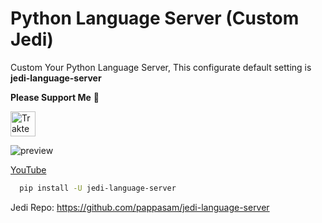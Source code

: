 # Python Language Server (Custom Jedi)
Custom Your Python Language Server, This configurate default setting is **jedi-language-server**

**Please Support Me** 🥺

<a href="https://trakteer.id/qiubyzhukhi/tip" target="_blank"><img id="wse-buttons-preview" src="https://cdn.trakteer.id/images/embed/trbtn-red-1.png?date=18-11-2023" height="40" style="border:0px;height:40px;" alt="Trakteer Saya"></a>

![preview](https://raw.githubusercontent.com/QiubyZ/code-python-custom/refs/heads/main/settings.jpg)

[YouTube](https://m.youtube.com/watch?v=WCucFhGbEqc&t=9s)

```bash
  pip install -U jedi-language-server
```

Jedi Repo: https://github.com/pappasam/jedi-language-server